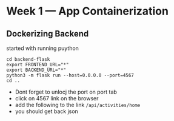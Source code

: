 # Week 1 — App Containerization

## Dockerizing Backend 

started with running puython 

```
cd backend-flask
export FRONTEND_URL="*"
export BACKEND_URL="*"
python3 -m flask run --host=0.0.0.0 --port=4567
cd ..

```
- Dont forget to unlocj the port on port tab 
- click on 4567 link on the browser 
- add the following to the link ```/api/activities/home```
- you should get back json 
